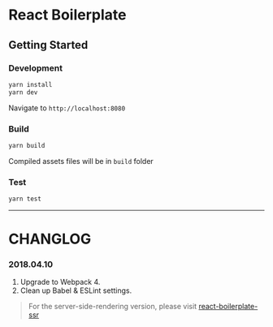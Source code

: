 # React Boilerplate

## Getting Started

### Development

```sh
yarn install
yarn dev
```

Navigate to `http://localhost:8080`

### Build

```sh
yarn build
```

Compiled assets files will be in `build` folder

### Test
```sh
yarn test
```

---
# CHANGLOG
### 2018.04.10
1. Upgrade to Webpack 4.
2. Clean up Babel & ESLint settings.
> For the server-side-rendering version, please visit [react-boilerplate-ssr](https://github.com/AlanWei/react-boilerplate-ssr)